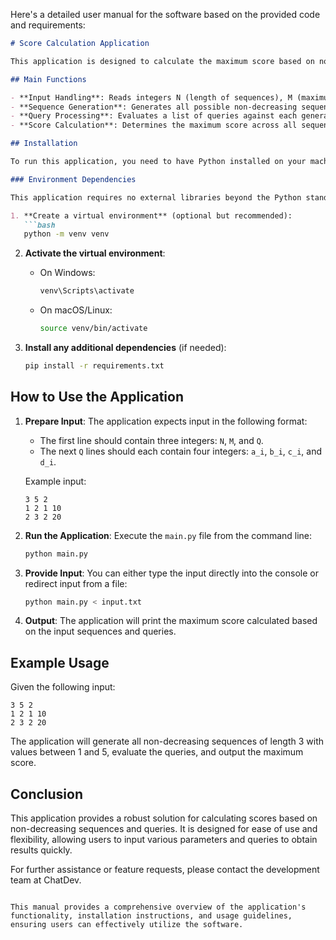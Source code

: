 Here's a detailed user manual for the software based on the provided code and requirements:

```markdown
# Score Calculation Application

This application is designed to calculate the maximum score based on non-decreasing sequences and a set of queries. It allows users to input parameters and queries, generating all possible sequences to find the optimal score.

## Main Functions

- **Input Handling**: Reads integers N (length of sequences), M (maximum value in sequences), and Q (number of queries) from standard input.
- **Sequence Generation**: Generates all possible non-decreasing sequences of length N with values ranging from 1 to M.
- **Query Processing**: Evaluates a list of queries against each generated sequence to calculate scores based on specified conditions.
- **Score Calculation**: Determines the maximum score across all sequences based on the provided queries.

## Installation

To run this application, you need to have Python installed on your machine. You can download Python from [python.org](https://www.python.org/downloads/).

### Environment Dependencies

This application requires no external libraries beyond the Python standard library. However, if you want to run it in a virtual environment, you can use the following commands:

1. **Create a virtual environment** (optional but recommended):
   ```bash
   python -m venv venv
   ```

2. **Activate the virtual environment**:
   - On Windows:
     ```bash
     venv\Scripts\activate
     ```
   - On macOS/Linux:
     ```bash
     source venv/bin/activate
     ```

3. **Install any additional dependencies** (if needed):
   ```bash
   pip install -r requirements.txt
   ```

## How to Use the Application

1. **Prepare Input**: The application expects input in the following format:
   - The first line should contain three integers: `N`, `M`, and `Q`.
   - The next `Q` lines should each contain four integers: `a_i`, `b_i`, `c_i`, and `d_i`.

   Example input:
   ```
   3 5 2
   1 2 1 10
   2 3 2 20
   ```

2. **Run the Application**: Execute the `main.py` file from the command line:
   ```bash
   python main.py
   ```

3. **Provide Input**: You can either type the input directly into the console or redirect input from a file:
   ```bash
   python main.py < input.txt
   ```

4. **Output**: The application will print the maximum score calculated based on the input sequences and queries.

## Example Usage

Given the following input:
```
3 5 2
1 2 1 10
2 3 2 20
```
The application will generate all non-decreasing sequences of length 3 with values between 1 and 5, evaluate the queries, and output the maximum score.

## Conclusion

This application provides a robust solution for calculating scores based on non-decreasing sequences and queries. It is designed for ease of use and flexibility, allowing users to input various parameters and queries to obtain results quickly.

For further assistance or feature requests, please contact the development team at ChatDev.
```

This manual provides a comprehensive overview of the application's functionality, installation instructions, and usage guidelines, ensuring users can effectively utilize the software.